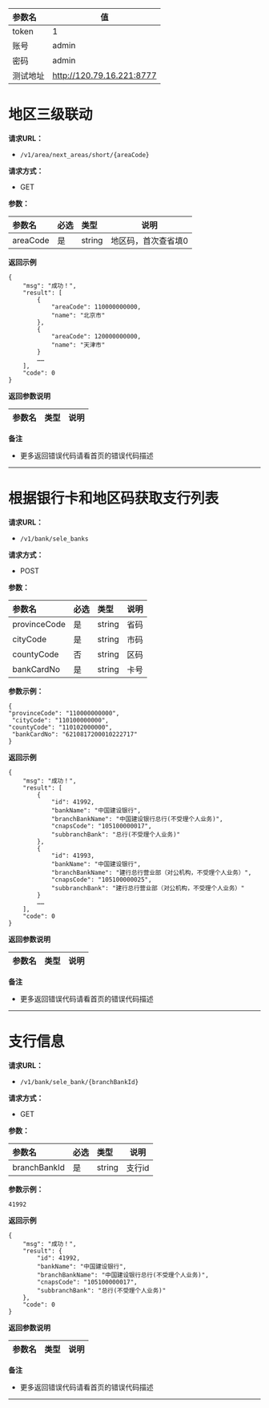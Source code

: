 |参数名|值|
|:----    |-----   |
|token|1   |
|账号|admin   |
|密码|admin   |
|测试地址|http://120.79.16.221:8777   |

# 地区三级联动

**请求URL：**
- ` /v1/area/next_areas/short/{areaCode} `

**请求方式：**
- GET

**参数：**

|参数名|必选|类型|说明|
|:----    |:---|:----- |-----   |
|areaCode |是  |string |地区码，首次查省填0 |


 **返回示例**

```
{
    "msg": "成功！",
    "result": [
        {
            "areaCode": 110000000000,
            "name": "北京市"
        },
        {
            "areaCode": 120000000000,
            "name": "天津市"
        }
        ……
    ],
    "code": 0
}
```

 **返回参数说明**

|参数名|类型|说明|
|:-----  |:-----|-----                           |


 **备注**

- 更多返回错误代码请看首页的错误代码描述





---

# 根据银行卡和地区码获取支行列表

**请求URL：**
- ` /v1/bank/sele_banks `

**请求方式：**
- POST

**参数：**

|参数名|必选|类型|说明|
|:----    |:---|:----- |-----   |
|provinceCode |是  |string |省码   |
|cityCode |是  |string | 市码    |
|countyCode     |否  |string | 区码    |
|bankCardNo     |是  |string | 卡号    |

**参数示例：**
```
{
"provinceCode": "110000000000",
 "cityCode": "110100000000",
"countyCode": "110102000000",
 "bankCardNo": "6210817200010222717"
}
```

 **返回示例**

```
{
    "msg": "成功！",
    "result": [
        {
            "id": 41992,
            "bankName": "中国建设银行",
            "branchBankName": "中国建设银行总行(不受理个人业务)",
            "cnapsCode": "105100000017",
            "subbranchBank": "总行(不受理个人业务)"
        },
        {
            "id": 41993,
            "bankName": "中国建设银行",
            "branchBankName": "建行总行营业部（对公机构，不受理个人业务）",
            "cnapsCode": "105100000025",
            "subbranchBank": "建行总行营业部（对公机构，不受理个人业务）"
        }
        ……
    ],
    "code": 0
}
```

 **返回参数说明**

|参数名|类型|说明|
|:-----  |:-----|-----                           |

 **备注**

- 更多返回错误代码请看首页的错误代码描述

---


#  支行信息

**请求URL：**
- ` /v1/bank/sele_bank/{branchBankId} `

**请求方式：**
- GET

**参数：**

|参数名|必选|类型|说明|
|:----    |:---|:----- |-----   |
|branchBankId |是  |string |支行id   |

**参数示例：**
```
41992
```

 **返回示例**

```
{
    "msg": "成功！",
    "result": {
        "id": 41992,
        "bankName": "中国建设银行",
        "branchBankName": "中国建设银行总行(不受理个人业务)",
        "cnapsCode": "105100000017",
        "subbranchBank": "总行(不受理个人业务)"
    },
    "code": 0
}
```

 **返回参数说明**

|参数名|类型|说明|
|:-----  |:-----|-----                           |

 **备注**

- 更多返回错误代码请看首页的错误代码描述

---


